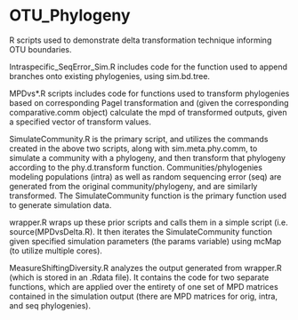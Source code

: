 # OTU_Phylogeny
R scripts used to demonstrate delta transformation technique informing OTU boundaries.

Intraspecific_SeqError_Sim.R includes code for the function used to append branches onto existing phylogenies, 
using sim.bd.tree.

MPDvs*.R scripts includes code for functions used to transform phylogenies based on corresponding Pagel transformation and 
(given the corresponding comparative.comm object) calculate the mpd of transformed outputs, 
given a specified vector of transform values.

SimulateCommunity.R is the primary script, and utilizes the commands created in the above two scripts, 
along with sim.meta.phy.comm, to simulate a community with a phylogeny, and then transform that phylogeny according to the
phy.d.transform function. Communities/phylogenies modeling populations (intra) as well as random sequencing error (seq) are
generated from the original community/phylogeny, and are similarly transformed. The SimulateCommunity function is the 
primary function used to generate simulation data.

wrapper.R wraps up these prior scripts and calls them in a simple script (i.e. source(MPDvsDelta.R). It then iterates the 
SimulateCommunity function given specified simulation parameters (the params variable) using mcMap 
(to utilize multiple cores). 

MeasureShiftingDiversity.R analyzes the output generated from wrapper.R (which is stored in an .Rdata file).
It contains the code for two separate functions, which are applied over the entirety of one set of MPD matrices contained
in the simulation output (there are MPD matrices for orig, intra, and seq phylogenies). 

